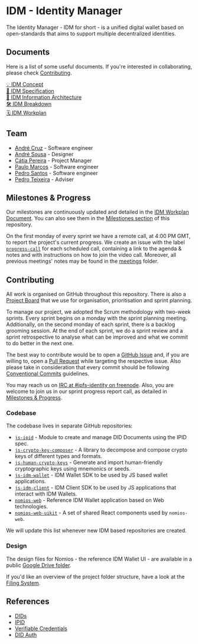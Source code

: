 # IDM - Identity Manager

The Identity Manager - IDM for short - is a unified digital wallet based on open-standards that aims to support multiple decentralized identities.

## Documents

Here is a list of some useful documents. If you're interested in collaborating, please check [Contributing](#contributing).

[💡 IDM Concept](docs/idm-concept.md)   
[📖 IDM Specification](docs/idm-spec.md)   
[📐 IDM Information Architecture](docs/images/diagram_information-architecture.png)   
[🛠 IDM Breakdown](https://docs.google.com/document/d/1g0TjSPjEM4pryPwJTGhIeE4DBsj-VJpz_JqbfllJUgA)   
[🗓 IDM Workplan](https://docs.google.com/spreadsheets/d/1Venqgkcao2Lcje0mkCxr9u0H037aC3H5IxMfsoaeMoE)   

## Team

- [André Cruz](https://github.com/satazor) - Software engineer
- [André Sousa](https://github.com/andreforsousa) - Designer
- [Cátia Pereira](https://github.com/catiatpereira) - Project Manager
- [Paulo Marcos](https://github.com/paulobmarcos) - Software engineer
- [Pedro Santos](https://github.com/PedroMiguelSS) - Software engineer
- [Pedro Teixeira](https://github.com/pgte) - Adviser

## Milestones & Progress

Our milestones are continuously updated and detailed in the [IDM Workplan Document](https://docs.google.com/spreadsheets/d/1Venqgkcao2Lcje0mkCxr9u0H037aC3H5IxMfsoaeMoE). You can also see them in the [Milestiones section](https://github.com/ipfs-shipyard/pm-idm/milestones) of this repository.

On the first monday of every sprint we have a remote call, at 4:00 PM GMT, to report the project's current progress.
We create an issue with the label [`progress-call`](https://github.com/ipfs-shipyard/pm-idm/issues?utf8=%E2%9C%93&q=is%3Aissue+label%3Aprogress-call) for each scheduled call, containing a link to the agenda & notes and with instructions on how to join the video call. Moreover, all previous meetings' notes may be found in the [meetings](meetings) folder.

## Contributing

All work is organised on GitHub throughout this repository. There is also a [Project Board](https://github.com/ipfs-shipyard/pm-idm/projects/1) that we use for organisation, prioritisation and sprint planning.

To manage our project, we adopted the Scrum methodology with two-week sprints.
Every sprint begins on a monday with the sprint planning meeting. Additionally, on the second monday of each sprint, there is a backlog grooming session. At the end of each sprint, we do a sprint review and a sprint retrospective to analyse what can be improved and what we commit to do better in the next one.

The best way to contribute would be to open a [GitHub Issue](https://github.com/ipfs-shipyard/pm-idm/issues) and, if you are willing to, open a [Pull Request](https://github.com/ipfs-shipyard/pm-idm/pulls) while targeting the respective issue. Also please take in consideration that every commit should be following [Conventional Commits](https://conventionalcommits.org/) guidelines.

You may reach us on [IRC at #ipfs-identity on freenode](https://webchat.freenode.net/?channels=%23ipfs-identity). Also, you are welcome to join us in our sprint progress report call, as detailed in [Milestones & Progress](#milestones--progress).


### Codebase

The codebase lives in separate GitHub repositories:

- [`js-ipid`](https://github.com/ipfs-shipyard/js-ipid) - Module to create and manage DID Documents using the IPID spec.
- [`js-crypto-key-composer`](https://github.com/ipfs-shipyard/js-crypto-key-composer) - A library to decompose and compose crypto keys of different types and formats.
- [`js-human-crypto-keys`](https://github.com/ipfs-shipyard/js-human-crypto-keys) - Generate and import human-friendly cryptographic keys using mnemonics or seeds.
- [`js-idm-wallet`](https://github.com/ipfs-shipyard/js-idm-wallet) - IDM Wallet SDK to be used by JS based wallet applications.
- [`js-idm-client`](https://github.com/ipfs-shipyard/js-idm-client) - IDM Client SDK to be used by JS applications that interact with IDM Wallets.
- [`nomios-web`](https://github.com/ipfs-shipyard/nomios-web) - Reference IDM Wallet application based on Web technologies.
- [`nomios-web-uikit`](https://github.com/ipfs-shipyard/nomios-web-uikit) - A set of shared React components used by `nomios-web`.

We will update this list whenever new IDM based repositories are created.


### Design

The design files for Nomios - the reference IDM Wallet UI - are available in a public [Google Drive folder](https://drive.google.com/drive/u/1/folders/1eDACNb28V08c57zzLI3Uh8Bc3fo-0T6m).

If you'd like an overview of the project folder structure, have a look at the [Filing System](docs/filing-system.md).


## References

- [DIDs](https://w3c-ccg.github.io/did-spec/)
- [IPID](https://github.com/jonnycrunch/ipid)
- [Verifiable Credentials](https://w3c.github.io/vc-data-model/)
- [DID Auth](https://github.com/WebOfTrustInfo/rwot6-santabarbara/blob/master/final-documents/did-auth.pdf)
